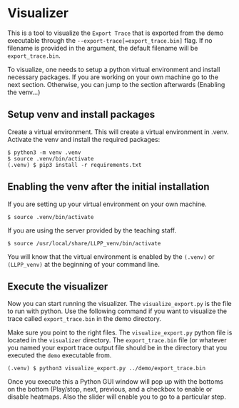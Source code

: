 # Visualizer 

This is a tool to visualize the `Export Trace` that is exported from the
demo executable through the `--export-trace[=export_trace.bin]` flag. If no filename
is provided in the argument, the default filename will be `export_trace.bin`.

To visualize, one needs to setup a python virtual environment and install
necessary packages. If you are working on your own machine go to the next
section. Otherwise, you can jump to the section afterwards (Enabling the
venv...)

## Setup venv and install packages

Create a virtual environment.  This will create a virtual environment in .venv.
Activate the venv and install the required packages:

```
$ python3 -m venv .venv
$ source .venv/bin/activate
(.venv) $ pip3 install -r requirements.txt
```

## Enabling the venv after the initial installation

If you are setting up your virtual environment on your own machine.
```
$ source .venv/bin/activate
```

If you are using the server provided by the teaching staff.
```
$ source /usr/local/share/LLPP_venv/bin/activate
```

You will know that the virtual environment is enabled by the `(.venv)` or
`(LLPP_venv)` at the beginning of your command line.

## Execute the visualizer

Now you can start running the visualizer.
The `visualize_export.py` is the file to run with python. Use the following
command if you want to visualize the trace called `export_trace.bin` in the
demo directory.

Make sure you point to the right files. The `visualize_export.py` python file
is located in the `visualizer` directory. The `export_trace.bin` file (or
whatever you named your export trace output file should be in the directory
that you executed the `demo` executable from.

```
(.venv) $ python3 visualize_export.py ../demo/export_trace.bin
```

Once you execute this a Python GUI window will pop up with the bottoms on the
bottom (Play/stop, next, previous, and a checkbox to enable or disable
heatmaps. Also the slider will enable you to go to a particular step.
